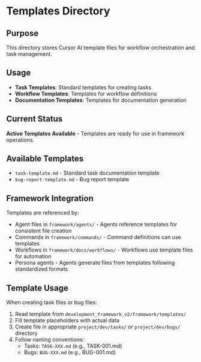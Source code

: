 # Templates Directory

## Purpose
This directory stores Cursor AI template files for workflow orchestration and task management.

## Usage
- **Task Templates**: Standard templates for creating tasks
- **Workflow Templates**: Templates for workflow definitions
- **Documentation Templates**: Templates for documentation generation

## Current Status
**Active Templates Available** - Templates are ready for use in framework operations.

## Available Templates
- `task-template.md` - Standard task documentation template
- `bug-report-template.md` - Bug report template

## Framework Integration
Templates are referenced by:
- Agent files in `framework/agents/` - Agents reference templates for consistent file creation
- Commands in `framework/commands/` - Command definitions can use templates
- Workflows in `framework/docs/workflows/` - Workflows use template files for automation
- Persona agents - Agents generate files from templates following standardized formats

## Template Usage
When creating task files or bug files:
1. Read template from `development_framework_v2/framework/templates/`
2. Fill template placeholders with actual data
3. Create file in appropriate `project/dev/tasks/` or `project/dev/bugs/` directory
4. Follow naming conventions:
   - Tasks: `TASK-XXX.md` (e.g., TASK-001.md)
   - Bugs: `BUG-XXX.md` (e.g., BUG-001.md)

